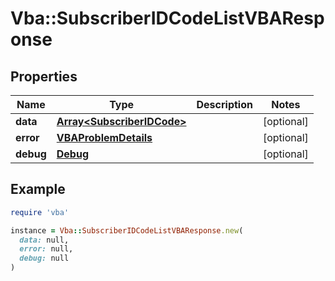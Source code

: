 # Vba::SubscriberIDCodeListVBAResponse

## Properties

| Name | Type | Description | Notes |
| ---- | ---- | ----------- | ----- |
| **data** | [**Array&lt;SubscriberIDCode&gt;**](SubscriberIDCode.md) |  | [optional] |
| **error** | [**VBAProblemDetails**](VBAProblemDetails.md) |  | [optional] |
| **debug** | [**Debug**](Debug.md) |  | [optional] |

## Example

```ruby
require 'vba'

instance = Vba::SubscriberIDCodeListVBAResponse.new(
  data: null,
  error: null,
  debug: null
)
```

